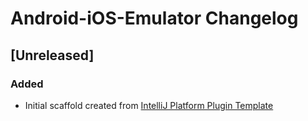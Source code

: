 <!-- Keep a Changelog guide -> https://keepachangelog.com -->

# Android-iOS-Emulator Changelog

## [Unreleased]
### Added
- Initial scaffold created from [IntelliJ Platform Plugin Template](https://github.com/JetBrains/intellij-platform-plugin-template)

